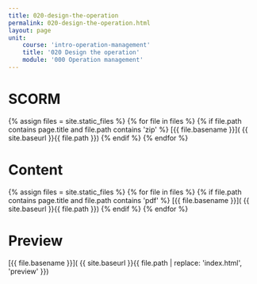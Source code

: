 ```yaml
---
title: 020-design-the-operation
permalink: 020-design-the-operation.html
layout: page
unit:
    course: 'intro-operation-management'
    title: '020 Design the operation'
    module: '000 Operation management'
---
```

# SCORM
{% assign files = site.static_files  %}
{% for file in files   %}
{% if file.path contains page.title and file.path contains  'zip' %}
[{{ file.basename }}]( {{  site.baseurl }}{{ file.path }})
{% endif %}
{% endfor %}


# Content
{% assign files = site.static_files  %}
{% for file in files   %}
{% if file.path contains page.title and file.path contains  'pdf' %}
[{{ file.basename }}]( {{  site.baseurl }}{{ file.path }})
{% endif %}
{% endfor %}

# Preview
[{{ file.basename }}]( {{  site.baseurl }}{{ file.path | replace: 'index.html', 'preview' }})